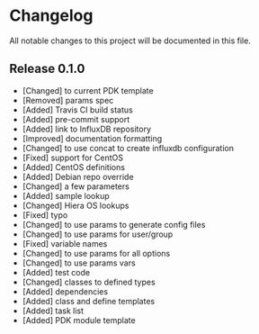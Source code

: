 # Changelog

All notable changes to this project will be documented in this file.

## Release 0.1.0

- [Changed] to current PDK template
- [Removed] params spec
- [Added] Travis CI build status
- [Added] pre-commit support
- [Added] link to InfluxDB repository
- [Improved] documentation formatting
- [Changed] to use concat to create influxdb configuration
- [Fixed] support for CentOS
- [Added] CentOS definitions
- [Added] Debian repo override
- [Changed] a few parameters
- [Added] sample lookup
- [Changed] Hiera OS lookups
- [Fixed] typo
- [Changed] to use params to generate config files
- [Changed] to use params for user/group
- [Fixed] variable names
- [Changed] to use params for all options
- [Changed] to use params vars
- [Added] test code
- [Changed] classes to defined types
- [Added] dependencies
- [Added] class and define templates
- [Added] task list
- [Added] PDK module template
